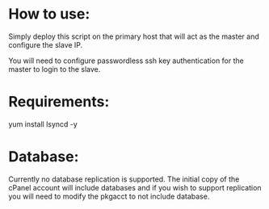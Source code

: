 # How to use:
Simply deploy this script on the primary host that will act as the master and configure the slave IP.

You will need to configure passwordless ssh key authentication for the master to login to the slave.

# Requirements:
yum install lsyncd -y

# Database:
Currently no database replication is supported.  The initial copy of the cPanel account will include databases and if you wish to support replication you will need to modify the pkgacct to not include database.